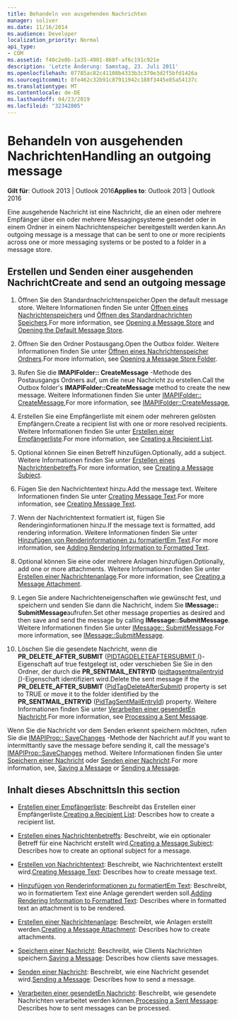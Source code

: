 ```yaml
---
title: Behandeln von ausgehenden Nachrichten
manager: soliver
ms.date: 11/16/2014
ms.audience: Developer
localization_priority: Normal
api_type:
- COM
ms.assetid: f40c2e0b-1a35-4901-868f-af6c191c921e
description: 'Letzte Änderung: Samstag, 23. Juli 2011'
ms.openlocfilehash: 07785ac82c41108b4333b3c370e3d2f5bfd1426a
ms.sourcegitcommit: 8fe462c32b91c87911942c188f3445e85a54137c
ms.translationtype: MT
ms.contentlocale: de-DE
ms.lasthandoff: 04/23/2019
ms.locfileid: "32342805"
---
```

# <a name="handling-an-outgoing-message"></a><span data-ttu-id="741b8-103">Behandeln von ausgehenden Nachrichten</span><span class="sxs-lookup"><span data-stu-id="741b8-103">Handling an outgoing message</span></span>

<span data-ttu-id="741b8-104">**Gilt für**: Outlook 2013 | Outlook 2016</span><span class="sxs-lookup"><span data-stu-id="741b8-104">**Applies to**: Outlook 2013 | Outlook 2016</span></span> 
  
<span data-ttu-id="741b8-105">Eine ausgehende Nachricht ist eine Nachricht, die an einen oder mehrere Empfänger über ein oder mehrere Messagingsysteme gesendet oder in einem Ordner in einem Nachrichtenspeicher bereitgestellt werden kann.</span><span class="sxs-lookup"><span data-stu-id="741b8-105">An outgoing message is a message that can be sent to one or more recipients across one or more messaging systems or be posted to a folder in a message store.</span></span>
  
## <a name="create-and-send-an-outgoing-message"></a><span data-ttu-id="741b8-106">Erstellen und Senden einer ausgehenden Nachricht</span><span class="sxs-lookup"><span data-stu-id="741b8-106">Create and send an outgoing message</span></span>
  
1. <span data-ttu-id="741b8-107">Öffnen Sie den Standardnachrichtenspeicher.</span><span class="sxs-lookup"><span data-stu-id="741b8-107">Open the default message store.</span></span> <span data-ttu-id="741b8-108">Weitere Informationen finden Sie unter [Öffnen eines Nachrichtenspeichers](opening-a-message-store.md) und [Öffnen des Standardnachrichten Speichers](opening-the-default-message-store.md).</span><span class="sxs-lookup"><span data-stu-id="741b8-108">For more information, see [Opening a Message Store](opening-a-message-store.md) and [Opening the Default Message Store](opening-the-default-message-store.md).</span></span>
    
2. <span data-ttu-id="741b8-109">Öffnen Sie den Ordner Postausgang.</span><span class="sxs-lookup"><span data-stu-id="741b8-109">Open the Outbox folder.</span></span> <span data-ttu-id="741b8-110">Weitere Informationen finden Sie unter [Öffnen eines Nachrichtenspeicher Ordners](opening-a-message-store-folder.md).</span><span class="sxs-lookup"><span data-stu-id="741b8-110">For more information, see [Opening a Message Store Folder](opening-a-message-store-folder.md).</span></span>
    
3. <span data-ttu-id="741b8-111">Rufen Sie die **IMAPIFolder:: CreateMessage** -Methode des Postausgangs Ordners auf, um die neue Nachricht zu erstellen.</span><span class="sxs-lookup"><span data-stu-id="741b8-111">Call the Outbox folder's **IMAPIFolder::CreateMessage** method to create the new message.</span></span> <span data-ttu-id="741b8-112">Weitere Informationen finden Sie unter [IMAPIFolder:: CreateMessage](imapifolder-createmessage.md),</span><span class="sxs-lookup"><span data-stu-id="741b8-112">For more information, see [IMAPIFolder::CreateMessage](imapifolder-createmessage.md),</span></span>
    
4. <span data-ttu-id="741b8-113">Erstellen Sie eine Empfängerliste mit einem oder mehreren gelösten Empfängern.</span><span class="sxs-lookup"><span data-stu-id="741b8-113">Create a recipient list with one or more resolved recipients.</span></span> <span data-ttu-id="741b8-114">Weitere Informationen finden Sie unter [Erstellen einer Empfängerliste](creating-a-recipient-list.md).</span><span class="sxs-lookup"><span data-stu-id="741b8-114">For more information, see [Creating a Recipient List](creating-a-recipient-list.md).</span></span>
    
5. <span data-ttu-id="741b8-115">Optional können Sie einen Betreff hinzufügen.</span><span class="sxs-lookup"><span data-stu-id="741b8-115">Optionally, add a subject.</span></span> <span data-ttu-id="741b8-116">Weitere Informationen finden Sie unter [Erstellen eines Nachrichtenbetreffs](creating-a-message-subject.md).</span><span class="sxs-lookup"><span data-stu-id="741b8-116">For more information, see [Creating a Message Subject](creating-a-message-subject.md).</span></span>
    
6. <span data-ttu-id="741b8-117">Fügen Sie den Nachrichtentext hinzu.</span><span class="sxs-lookup"><span data-stu-id="741b8-117">Add the message text.</span></span> <span data-ttu-id="741b8-118">Weitere Informationen finden Sie unter [Creating Message Text](creating-message-text.md).</span><span class="sxs-lookup"><span data-stu-id="741b8-118">For more information, see [Creating Message Text](creating-message-text.md).</span></span>
    
7. <span data-ttu-id="741b8-119">Wenn der Nachrichtentext formatiert ist, fügen Sie Renderinginformationen hinzu.</span><span class="sxs-lookup"><span data-stu-id="741b8-119">If the message text is formatted, add rendering information.</span></span> <span data-ttu-id="741b8-120">Weitere Informationen finden Sie unter [Hinzufügen von Renderinformationen zu formatiertEm Text](adding-rendering-information-to-formatted-text.md).</span><span class="sxs-lookup"><span data-stu-id="741b8-120">For more information, see [Adding Rendering Information to Formatted Text](adding-rendering-information-to-formatted-text.md).</span></span>
    
8. <span data-ttu-id="741b8-121">Optional können Sie eine oder mehrere Anlagen hinzufügen.</span><span class="sxs-lookup"><span data-stu-id="741b8-121">Optionally, add one or more attachments.</span></span> <span data-ttu-id="741b8-122">Weitere Informationen finden Sie unter [Erstellen einer Nachrichtenanlage](creating-a-message-attachment.md).</span><span class="sxs-lookup"><span data-stu-id="741b8-122">For more information, see [Creating a Message Attachment](creating-a-message-attachment.md).</span></span>
    
9. <span data-ttu-id="741b8-123">Legen Sie andere Nachrichteneigenschaften wie gewünscht fest, und speichern und senden Sie dann die Nachricht, indem Sie **IMessage:: SubmitMessage**aufrufen.</span><span class="sxs-lookup"><span data-stu-id="741b8-123">Set other message properties as desired and then save and send the message by calling **IMessage::SubmitMessage**.</span></span> <span data-ttu-id="741b8-124">Weitere Informationen finden Sie unter [IMessage:: SubmitMessage](imessage-submitmessage.md).</span><span class="sxs-lookup"><span data-stu-id="741b8-124">For more information, see [IMessage::SubmitMessage](imessage-submitmessage.md).</span></span>
    
10. <span data-ttu-id="741b8-125">Löschen Sie die gesendete Nachricht, wenn die **PR\_DELETE_AFTER_SUBMIT** ([PIDTAGDELETEAFTERSUBMIT (](pidtagdeleteaftersubmit-canonical-property.md))-Eigenschaft auf true festgelegt ist, oder verschieben Sie Sie in den Ordner, der durch die **PR_SENTMAIL_ENTRYID** ([pidtagsentmailentryid (](pidtagsentmailentryid-canonical-property.md))-Eigenschaft identifiziert wird.</span><span class="sxs-lookup"><span data-stu-id="741b8-125">Delete the sent message if the **PR\_DELETE_AFTER_SUBMIT** ([PidTagDeleteAfterSubmit](pidtagdeleteaftersubmit-canonical-property.md)) property is set to TRUE or move it to the folder identified by the **PR_SENTMAIL_ENTRYID** ([PidTagSentMailEntryId](pidtagsentmailentryid-canonical-property.md)) property.</span></span> <span data-ttu-id="741b8-126">Weitere Informationen finden Sie unter [Verarbeiten einer gesendetEn Nachricht](processing-a-sent-message.md).</span><span class="sxs-lookup"><span data-stu-id="741b8-126">For more information, see [Processing a Sent Message](processing-a-sent-message.md).</span></span>
    
<span data-ttu-id="741b8-127">Wenn Sie die Nachricht vor dem Senden erkennt speichern möchten, rufen Sie die [IMAPIProp:: SaveChanges](imapiprop-savechanges.md) -Methode der Nachricht auf.</span><span class="sxs-lookup"><span data-stu-id="741b8-127">If you want to intermittantly save the message before sending it, call the message's [IMAPIProp::SaveChanges](imapiprop-savechanges.md) method.</span></span> <span data-ttu-id="741b8-128">Weitere Informationen finden Sie unter [Speichern einer Nachricht](saving-a-message.md) oder [Senden einer Nachricht](sending-a-message.md).</span><span class="sxs-lookup"><span data-stu-id="741b8-128">For more information, see, [Saving a Message](saving-a-message.md) or [Sending a Message](sending-a-message.md).</span></span> 
  
## <a name="in-this-section"></a><span data-ttu-id="741b8-129">Inhalt dieses Abschnitts</span><span class="sxs-lookup"><span data-stu-id="741b8-129">In this section</span></span>

- <span data-ttu-id="741b8-130">[Erstellen einer Empfängerliste](creating-a-recipient-list.md): Beschreibt das Erstellen einer Empfängerliste.</span><span class="sxs-lookup"><span data-stu-id="741b8-130">[Creating a Recipient List](creating-a-recipient-list.md): Describes how to create a recipient list.</span></span>
    
- <span data-ttu-id="741b8-131">[Erstellen eines Nachrichtenbetreffs](creating-a-message-subject.md): Beschreibt, wie ein optionaler Betreff für eine Nachricht erstellt wird.</span><span class="sxs-lookup"><span data-stu-id="741b8-131">[Creating a Message Subject](creating-a-message-subject.md): Describes how to create an optional subject for a message.</span></span>
    
- <span data-ttu-id="741b8-132">[Erstellen von Nachrichtentext](creating-message-text.md): Beschreibt, wie Nachrichtentext erstellt wird.</span><span class="sxs-lookup"><span data-stu-id="741b8-132">[Creating Message Text](creating-message-text.md): Describes how to create message text.</span></span>
    
- <span data-ttu-id="741b8-133">[Hinzufügen von Renderinformationen zu formatiertEm Text](adding-rendering-information-to-formatted-text.md): Beschreibt, wo in formatiertem Text eine Anlage gerendert werden soll.</span><span class="sxs-lookup"><span data-stu-id="741b8-133">[Adding Rendering Information to Formatted Text](adding-rendering-information-to-formatted-text.md): Describes where in formatted text an attachment is to be rendered.</span></span>
    
- <span data-ttu-id="741b8-134">[Erstellen einer Nachrichtenanlage](creating-a-message-attachment.md): Beschreibt, wie Anlagen erstellt werden.</span><span class="sxs-lookup"><span data-stu-id="741b8-134">[Creating a Message Attachment](creating-a-message-attachment.md): Describes how to create attachments.</span></span>
    
- <span data-ttu-id="741b8-135">[Speichern einer Nachricht](saving-a-message.md): Beschreibt, wie Clients Nachrichten speichern.</span><span class="sxs-lookup"><span data-stu-id="741b8-135">[Saving a Message](saving-a-message.md): Describes how clients save messages.</span></span>
    
- <span data-ttu-id="741b8-136">[Senden einer Nachricht](sending-a-message.md): Beschreibt, wie eine Nachricht gesendet wird.</span><span class="sxs-lookup"><span data-stu-id="741b8-136">[Sending a Message](sending-a-message.md): Describes how to send a message.</span></span>
    
- <span data-ttu-id="741b8-137">[Verarbeiten einer gesendetEn Nachricht](processing-a-sent-message.md): Beschreibt, wie gesendete Nachrichten verarbeitet werden können.</span><span class="sxs-lookup"><span data-stu-id="741b8-137">[Processing a Sent Message](processing-a-sent-message.md): Describes how to sent messages can be processed.</span></span>
    

